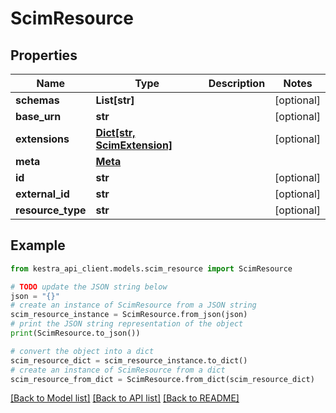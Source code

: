 # ScimResource


## Properties

Name | Type | Description | Notes
------------ | ------------- | ------------- | -------------
**schemas** | **List[str]** |  | [optional] 
**base_urn** | **str** |  | [optional] 
**extensions** | [**Dict[str, ScimExtension]**](ScimExtension.md) |  | [optional] 
**meta** | [**Meta**](Meta.md) |  | 
**id** | **str** |  | [optional] 
**external_id** | **str** |  | [optional] 
**resource_type** | **str** |  | [optional] 

## Example

```python
from kestra_api_client.models.scim_resource import ScimResource

# TODO update the JSON string below
json = "{}"
# create an instance of ScimResource from a JSON string
scim_resource_instance = ScimResource.from_json(json)
# print the JSON string representation of the object
print(ScimResource.to_json())

# convert the object into a dict
scim_resource_dict = scim_resource_instance.to_dict()
# create an instance of ScimResource from a dict
scim_resource_from_dict = ScimResource.from_dict(scim_resource_dict)
```
[[Back to Model list]](../README.md#documentation-for-models) [[Back to API list]](../README.md#documentation-for-api-endpoints) [[Back to README]](../README.md)


